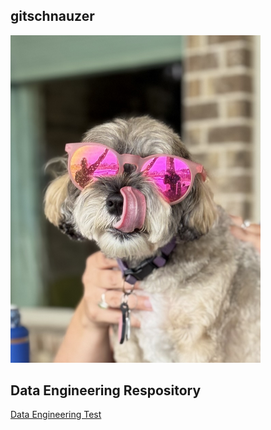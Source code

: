 ## gitschnauzer
<img src="Schznauzerpic.jpg" width='400'/>

## Data Engineering Respository
<a href="https://codo0001.github.io/dataengineering"> Data Engineering Test </a>
